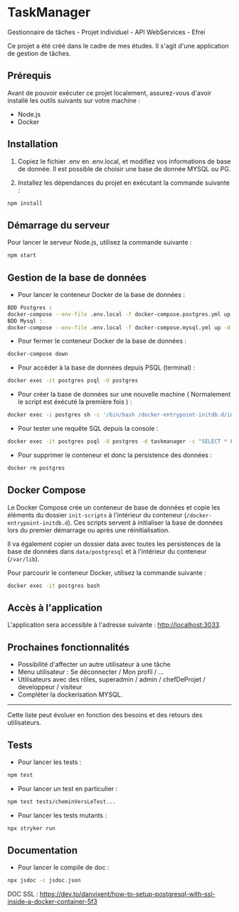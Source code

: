 # TaskManager

Gestionnaire de tâches - Projet individuel - API WebServices - Efrei

Ce projet a été créé dans le cadre de mes études. Il s'agit d'une application de gestion de tâches.

## Prérequis

Avant de pouvoir exécuter ce projet localement, assurez-vous d'avoir installé les outils suivants sur votre machine :

- Node.js
- Docker

## Installation

1. Copiez le fichier .env en .env.local, et modifiez vos informations de base de donnée. Il est possible de choisir une base de donnée MYSQL ou PG.

2. Installez les dépendances du projet en exécutant la commande suivante :

```bash
npm install
```

## Démarrage du serveur

Pour lancer le serveur Node.js, utilisez la commande suivante :

```bash
npm start
```

## Gestion de la base de données

- Pour lancer le conteneur Docker de la base de données :

```bash
BDD Postgres :
docker-compose --env-file .env.local -f docker-compose.postgres.yml up -d
BDD Mysql :
docker-compose --env-file .env.local -f docker-compose.mysql.yml up -d
```

- Pour fermer le conteneur Docker de la base de données :

```bash
docker-compose down
```

- Pour accéder à la base de données depuis PSQL (terminal) :

```bash
docker exec -it postgres psql -U postgres
```

- Pour créer la base de données sur une nouvelle machine ( Normalement le script est éxécuté la première fois ) :

```bash
docker exec -i postgres sh -c '/bin/bash /docker-entrypoint-initdb.d/init.sh'
```

- Pour tester une requête SQL depuis la console :

```bash
docker exec -it postgres psql -U postgres -d taskmanager -c "SELECT * FROM tasks;"
```

- Pour supprimer le conteneur et donc la persistence des données :

```bash
docker rm postgres
```

## Docker Compose

Le Docker Compose crée un conteneur de base de données et copie les éléments du dossier `init-scripts` à l'intérieur du conteneur (`/docker-entrypoint-initdb.d`). Ces scripts servent à initialiser la base de données lors du premier démarrage ou après une réinitialisation.

Il va également copier un dossier data avec toutes les persistences de la base de données dans `data/postgresql` et à l'intérieur du conteneur (`/var/lib`).

Pour parcourir le conteneur Docker, utilisez la commande suivante :

```bash
docker exec -it postgres bash
```

## Accès à l'application

L'application sera accessible à l'adresse suivante : [http://localhost:3033](http://localhost:3033).

## Prochaines fonctionnalités

- Possibilité d'affecter un autre utilisateur à une tâche
- Menu utilisateur : Se déconnecter / Mon profil / ...
- Utilisateurs avec des rôles, superadmin / admin / chefDeProjet / developpeur / visiteur
- Compléter la dockerisation MYSQL.


---

Cette liste peut évoluer en fonction des besoins et des retours des utilisateurs.

## Tests

- Pour lancer les tests :

```bash
npm test
```

- Pour lancer un test en particulier :

```bash
npm test tests/cheminVersLeTest...
```

- Pour lancer les tests mutants :

```bash
npx stryker run
```

## Documentation

- Pour lancer le compile de doc : 

```bash
npx jsdoc -c jsdoc.json
```


DOC SSL : https://dev.to/danvixent/how-to-setup-postgresql-with-ssl-inside-a-docker-container-5f3